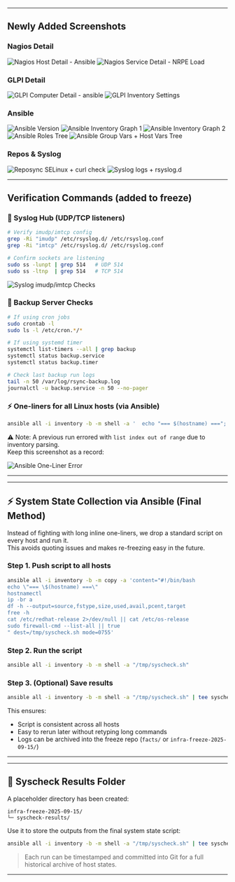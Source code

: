 

---

## Newly Added Screenshots

### Nagios Detail
![Nagios Host Detail - Ansible](assets/screenshots/nagios-host-detail-ansible.png)
![Nagios Service Detail - NRPE Load](assets/screenshots/nagios-service-nrpe-load.png)

### GLPI Detail
![GLPI Computer Detail - ansible](assets/screenshots/glpi-computer-ansible-detail.png)
![GLPI Inventory Settings](assets/screenshots/glpi-inventory-settings.png)

### Ansible
![Ansible Version](assets/screenshots/ansible-version.png)
![Ansible Inventory Graph 1](assets/screenshots/ansible-inventory-graph-1.png)
![Ansible Inventory Graph 2](assets/screenshots/ansible-inventory-graph-2.png)
![Ansible Roles Tree](assets/screenshots/ansible-roles-tree.png)
![Ansible Group Vars + Host Vars Tree](assets/screenshots/ansible-groupvars-hostvars-tree.png)

### Repos & Syslog
![Reposync SELinux + curl check](assets/screenshots/reposync-selinux-curlcheck.png)
![Syslog logs + rsyslog.d](assets/screenshots/syslog-logs-rsyslogd.png)



---

## Verification Commands (added to freeze)

### 🔎 Syslog Hub (UDP/TCP listeners)
```bash
# Verify imudp/imtcp config
grep -Ri "imudp" /etc/rsyslog.d/ /etc/rsyslog.conf
grep -Ri "imtcp" /etc/rsyslog.d/ /etc/rsyslog.conf

# Confirm sockets are listening
sudo ss -lunpt | grep 514   # UDP 514
sudo ss -ltnp  | grep 514   # TCP 514
```

![Syslog imudp/imtcp Checks](assets/screenshots/syslog-imudp-imtcp-checks.png)

### 💾 Backup Server Checks
```bash
# If using cron jobs
sudo crontab -l
sudo ls -l /etc/cron.*/*

# If using systemd timer
systemctl list-timers --all | grep backup
systemctl status backup.service
systemctl status backup.timer

# Check last backup run logs
tail -n 50 /var/log/rsync-backup.log
journalctl -u backup.service -n 50 --no-pager
```

### ⚡ One-liners for all Linux hosts (via Ansible)
```bash
ansible all -i inventory -b -m shell -a '  echo "=== $(hostname) ===";   hostnamectl;   ip -br a;   df -h --output=source,fstype,size,used,avail,pcent,target;   free -h;   cat /etc/redhat-release 2>/dev/null || cat /etc/os-release;   sudo firewall-cmd --list-all || true'
```

⚠️ Note: A previous run errored with `list index out of range` due to inventory parsing.  
Keep this screenshot as a record:

![Ansible One-Liner Error](assets/screenshots/ansible-one-liner-error.png)

---


---

## ⚡ System State Collection via Ansible (Final Method)

Instead of fighting with long inline one-liners, we drop a standard script on every host and run it.  
This avoids quoting issues and makes re-freezing easy in the future.

### Step 1. Push script to all hosts
```bash
ansible all -i inventory -b -m copy -a 'content="#!/bin/bash
echo \"=== \$(hostname) ===\"
hostnamectl
ip -br a
df -h --output=source,fstype,size,used,avail,pcent,target
free -h
cat /etc/redhat-release 2>/dev/null || cat /etc/os-release
sudo firewall-cmd --list-all || true
" dest=/tmp/syscheck.sh mode=0755'
```

### Step 2. Run the script
```bash
ansible all -i inventory -b -m shell -a "/tmp/syscheck.sh"
```

### Step 3. (Optional) Save results
```bash
ansible all -i inventory -b -m shell -a "/tmp/syscheck.sh" | tee syscheck-results.txt
```

This ensures:
- Script is consistent across all hosts  
- Easy to rerun later without retyping long commands  
- Logs can be archived into the freeze repo (`facts/` or `infra-freeze-2025-09-15/`)  

---


---

## 📂 Syscheck Results Folder

A placeholder directory has been created:

```
infra-freeze-2025-09-15/
└─ syscheck-results/
```

Use it to store the outputs from the final system state script:

```bash
ansible all -i inventory -b -m shell -a "/tmp/syscheck.sh" | tee syscheck-results/syscheck-$(date +%F).log
```

> Each run can be timestamped and committed into Git for a full historical archive of host states.

---
